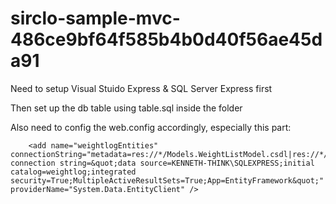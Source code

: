 # sirclo-sample-mvc-486ce9bf64f585b4b0d40f56ae45da91

Need to setup Visual Stuido Express & SQL Server Express first

Then set up the db table using table.sql inside the folder

Also need to config the web.config accordingly, especially this part:

```
    <add name="weightlogEntities" connectionString="metadata=res://*/Models.WeightListModel.csdl|res://*/Models.WeightListModel.ssdl|res://*/Models.WeightListModel.msl;provider=System.Data.SqlClient;provider connection string=&quot;data source=KENNETH-THINK\SQLEXPRESS;initial catalog=weightlog;integrated security=True;MultipleActiveResultSets=True;App=EntityFramework&quot;" providerName="System.Data.EntityClient" />
```
